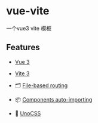 # vue-vite
一个vue3 vite 模板

## Features

- [Vue 3](https://github.com/vuejs/core)
- [Vite 3](https://github.com/vitejs/vite)

- 🗂 [File-based routing](./src/pages)

- 📦 [Components auto-importing](./src/components)

- 🎨 [UnoCSS](https://unocss.dev/)
